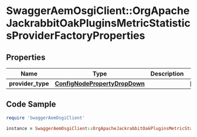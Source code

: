 # SwaggerAemOsgiClient::OrgApacheJackrabbitOakPluginsMetricStatisticsProviderFactoryProperties

## Properties

Name | Type | Description | Notes
------------ | ------------- | ------------- | -------------
**provider_type** | [**ConfigNodePropertyDropDown**](ConfigNodePropertyDropDown.md) |  | [optional] 

## Code Sample

```ruby
require 'SwaggerAemOsgiClient'

instance = SwaggerAemOsgiClient::OrgApacheJackrabbitOakPluginsMetricStatisticsProviderFactoryProperties.new(provider_type: null)
```



